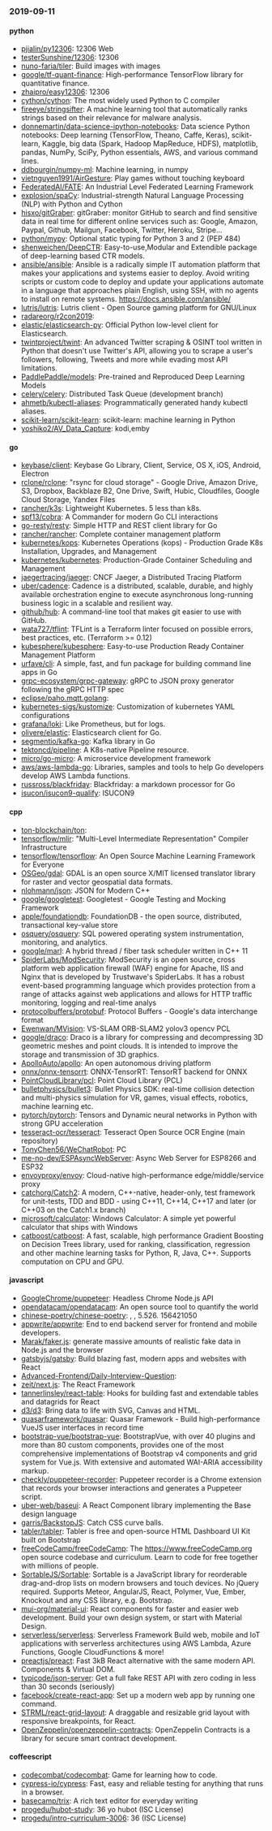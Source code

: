 ### 2019-09-11

#### python
* [pjialin/py12306](https://github.com/pjialin/py12306):  12306  Web 
* [testerSunshine/12306](https://github.com/testerSunshine/12306): 12306
* [nuno-faria/tiler](https://github.com/nuno-faria/tiler):  Build images with images
* [google/tf-quant-finance](https://github.com/google/tf-quant-finance): High-performance TensorFlow library for quantitative finance.
* [zhaipro/easy12306](https://github.com/zhaipro/easy12306): 12306
* [cython/cython](https://github.com/cython/cython): The most widely used Python to C compiler
* [fireeye/stringsifter](https://github.com/fireeye/stringsifter): A machine learning tool that automatically ranks strings based on their relevance for malware analysis.
* [donnemartin/data-science-ipython-notebooks](https://github.com/donnemartin/data-science-ipython-notebooks): Data science Python notebooks: Deep learning (TensorFlow, Theano, Caffe, Keras), scikit-learn, Kaggle, big data (Spark, Hadoop MapReduce, HDFS), matplotlib, pandas, NumPy, SciPy, Python essentials, AWS, and various command lines.
* [ddbourgin/numpy-ml](https://github.com/ddbourgin/numpy-ml): Machine learning, in numpy
* [vietnguyen1991/AirGesture](https://github.com/vietnguyen1991/AirGesture): Play games without touching keyboard
* [FederatedAI/FATE](https://github.com/FederatedAI/FATE): An Industrial Level Federated Learning Framework
* [explosion/spaCy](https://github.com/explosion/spaCy):  Industrial-strength Natural Language Processing (NLP) with Python and Cython
* [hisxo/gitGraber](https://github.com/hisxo/gitGraber): gitGraber: monitor GitHub to search and find sensitive data in real time for different online services such as: Google, Amazon, Paypal, Github, Mailgun, Facebook, Twitter, Heroku, Stripe...
* [python/mypy](https://github.com/python/mypy): Optional static typing for Python 3 and 2 (PEP 484)
* [shenweichen/DeepCTR](https://github.com/shenweichen/DeepCTR): Easy-to-use,Modular and Extendible package of deep-learning based CTR models.
* [ansible/ansible](https://github.com/ansible/ansible): Ansible is a radically simple IT automation platform that makes your applications and systems easier to deploy. Avoid writing scripts or custom code to deploy and update your applications  automate in a language that approaches plain English, using SSH, with no agents to install on remote systems. https://docs.ansible.com/ansible/
* [lutris/lutris](https://github.com/lutris/lutris): Lutris client - Open Source gaming platform for GNU/Linux
* [radareorg/r2con2019](https://github.com/radareorg/r2con2019): 
* [elastic/elasticsearch-py](https://github.com/elastic/elasticsearch-py): Official Python low-level client for Elasticsearch.
* [twintproject/twint](https://github.com/twintproject/twint): An advanced Twitter scraping & OSINT tool written in Python that doesn't use Twitter's API, allowing you to scrape a user's followers, following, Tweets and more while evading most API limitations.
* [PaddlePaddle/models](https://github.com/PaddlePaddle/models): Pre-trained and Reproduced Deep Learning Models 
* [celery/celery](https://github.com/celery/celery): Distributed Task Queue (development branch)
* [ahmetb/kubectl-aliases](https://github.com/ahmetb/kubectl-aliases): Programmatically generated handy kubectl aliases.
* [scikit-learn/scikit-learn](https://github.com/scikit-learn/scikit-learn): scikit-learn: machine learning in Python
* [yoshiko2/AV_Data_Capture](https://github.com/yoshiko2/AV_Data_Capture): kodi,emby

#### go
* [keybase/client](https://github.com/keybase/client): Keybase Go Library, Client, Service, OS X, iOS, Android, Electron
* [rclone/rclone](https://github.com/rclone/rclone): "rsync for cloud storage" - Google Drive, Amazon Drive, S3, Dropbox, Backblaze B2, One Drive, Swift, Hubic, Cloudfiles, Google Cloud Storage, Yandex Files
* [rancher/k3s](https://github.com/rancher/k3s): Lightweight Kubernetes. 5 less than k8s.
* [spf13/cobra](https://github.com/spf13/cobra): A Commander for modern Go CLI interactions
* [go-resty/resty](https://github.com/go-resty/resty): Simple HTTP and REST client library for Go
* [rancher/rancher](https://github.com/rancher/rancher): Complete container management platform
* [kubernetes/kops](https://github.com/kubernetes/kops): Kubernetes Operations (kops) - Production Grade K8s Installation, Upgrades, and Management
* [kubernetes/kubernetes](https://github.com/kubernetes/kubernetes): Production-Grade Container Scheduling and Management
* [jaegertracing/jaeger](https://github.com/jaegertracing/jaeger): CNCF Jaeger, a Distributed Tracing Platform
* [uber/cadence](https://github.com/uber/cadence): Cadence is a distributed, scalable, durable, and highly available orchestration engine to execute asynchronous long-running business logic in a scalable and resilient way.
* [github/hub](https://github.com/github/hub): A command-line tool that makes git easier to use with GitHub.
* [wata727/tflint](https://github.com/wata727/tflint): TFLint is a Terraform linter focused on possible errors, best practices, etc. (Terraform >= 0.12)
* [kubesphere/kubesphere](https://github.com/kubesphere/kubesphere): Easy-to-use Production Ready Container Management Platform
* [urfave/cli](https://github.com/urfave/cli): A simple, fast, and fun package for building command line apps in Go
* [grpc-ecosystem/grpc-gateway](https://github.com/grpc-ecosystem/grpc-gateway): gRPC to JSON proxy generator following the gRPC HTTP spec
* [eclipse/paho.mqtt.golang](https://github.com/eclipse/paho.mqtt.golang): 
* [kubernetes-sigs/kustomize](https://github.com/kubernetes-sigs/kustomize): Customization of kubernetes YAML configurations
* [grafana/loki](https://github.com/grafana/loki): Like Prometheus, but for logs.
* [olivere/elastic](https://github.com/olivere/elastic): Elasticsearch client for Go.
* [segmentio/kafka-go](https://github.com/segmentio/kafka-go): Kafka library in Go
* [tektoncd/pipeline](https://github.com/tektoncd/pipeline): A K8s-native Pipeline resource.
* [micro/go-micro](https://github.com/micro/go-micro): A microservice development framework
* [aws/aws-lambda-go](https://github.com/aws/aws-lambda-go): Libraries, samples and tools to help Go developers develop AWS Lambda functions.
* [russross/blackfriday](https://github.com/russross/blackfriday): Blackfriday: a markdown processor for Go
* [isucon/isucon9-qualify](https://github.com/isucon/isucon9-qualify): ISUCON9

#### cpp
* [ton-blockchain/ton](https://github.com/ton-blockchain/ton): 
* [tensorflow/mlir](https://github.com/tensorflow/mlir): "Multi-Level Intermediate Representation" Compiler Infrastructure
* [tensorflow/tensorflow](https://github.com/tensorflow/tensorflow): An Open Source Machine Learning Framework for Everyone
* [OSGeo/gdal](https://github.com/OSGeo/gdal): GDAL is an open source X/MIT licensed translator library for raster and vector geospatial data formats.
* [nlohmann/json](https://github.com/nlohmann/json): JSON for Modern C++
* [google/googletest](https://github.com/google/googletest): Googletest - Google Testing and Mocking Framework
* [apple/foundationdb](https://github.com/apple/foundationdb): FoundationDB - the open source, distributed, transactional key-value store
* [osquery/osquery](https://github.com/osquery/osquery): SQL powered operating system instrumentation, monitoring, and analytics.
* [google/marl](https://github.com/google/marl): A hybrid thread / fiber task scheduler written in C++ 11
* [SpiderLabs/ModSecurity](https://github.com/SpiderLabs/ModSecurity): ModSecurity is an open source, cross platform web application firewall (WAF) engine for Apache, IIS and Nginx that is developed by Trustwave's SpiderLabs. It has a robust event-based programming language which provides protection from a range of attacks against web applications and allows for HTTP traffic monitoring, logging and real-time analys
* [protocolbuffers/protobuf](https://github.com/protocolbuffers/protobuf): Protocol Buffers - Google's data interchange format
* [Ewenwan/MVision](https://github.com/Ewenwan/MVision):   VS-SLAM ORB-SLAM2  yolov3  opencv PCL  
* [google/draco](https://github.com/google/draco): Draco is a library for compressing and decompressing 3D geometric meshes and point clouds. It is intended to improve the storage and transmission of 3D graphics.
* [ApolloAuto/apollo](https://github.com/ApolloAuto/apollo): An open autonomous driving platform
* [onnx/onnx-tensorrt](https://github.com/onnx/onnx-tensorrt): ONNX-TensorRT: TensorRT backend for ONNX
* [PointCloudLibrary/pcl](https://github.com/PointCloudLibrary/pcl): Point Cloud Library (PCL)
* [bulletphysics/bullet3](https://github.com/bulletphysics/bullet3): Bullet Physics SDK: real-time collision detection and multi-physics simulation for VR, games, visual effects, robotics, machine learning etc.
* [pytorch/pytorch](https://github.com/pytorch/pytorch): Tensors and Dynamic neural networks in Python with strong GPU acceleration
* [tesseract-ocr/tesseract](https://github.com/tesseract-ocr/tesseract): Tesseract Open Source OCR Engine (main repository)
* [TonyChen56/WeChatRobot](https://github.com/TonyChen56/WeChatRobot): PC
* [me-no-dev/ESPAsyncWebServer](https://github.com/me-no-dev/ESPAsyncWebServer): Async Web Server for ESP8266 and ESP32
* [envoyproxy/envoy](https://github.com/envoyproxy/envoy): Cloud-native high-performance edge/middle/service proxy
* [catchorg/Catch2](https://github.com/catchorg/Catch2): A modern, C++-native, header-only, test framework for unit-tests, TDD and BDD - using C++11, C++14, C++17 and later (or C++03 on the Catch1.x branch)
* [microsoft/calculator](https://github.com/microsoft/calculator): Windows Calculator: A simple yet powerful calculator that ships with Windows
* [catboost/catboost](https://github.com/catboost/catboost): A fast, scalable, high performance Gradient Boosting on Decision Trees library, used for ranking, classification, regression and other machine learning tasks for Python, R, Java, C++. Supports computation on CPU and GPU.

#### javascript
* [GoogleChrome/puppeteer](https://github.com/GoogleChrome/puppeteer): Headless Chrome Node.js API
* [opendatacam/opendatacam](https://github.com/opendatacam/opendatacam): An open source tool to quantify the world
* [chinese-poetry/chinese-poetry](https://github.com/chinese-poetry/chinese-poetry): , , 5.526. 156421050
* [appwrite/appwrite](https://github.com/appwrite/appwrite): End to end backend server for frontend and mobile developers. 
* [Marak/faker.js](https://github.com/Marak/faker.js): generate massive amounts of realistic fake data in Node.js and the browser
* [gatsbyjs/gatsby](https://github.com/gatsbyjs/gatsby): Build blazing fast, modern apps and websites with React
* [Advanced-Frontend/Daily-Interview-Question](https://github.com/Advanced-Frontend/Daily-Interview-Question): 
* [zeit/next.js](https://github.com/zeit/next.js): The React Framework
* [tannerlinsley/react-table](https://github.com/tannerlinsley/react-table):  Hooks for building fast and extendable tables and datagrids for React
* [d3/d3](https://github.com/d3/d3): Bring data to life with SVG, Canvas and HTML. 
* [quasarframework/quasar](https://github.com/quasarframework/quasar): Quasar Framework - Build high-performance VueJS user interfaces in record time
* [bootstrap-vue/bootstrap-vue](https://github.com/bootstrap-vue/bootstrap-vue): BootstrapVue, with over 40 plugins and more than 80 custom components, provides one of the most comprehensive implementations of Bootstrap v4 components and grid system for Vue.js. With extensive and automated WAI-ARIA accessibility markup.
* [checkly/puppeteer-recorder](https://github.com/checkly/puppeteer-recorder): Puppeteer recorder is a Chrome extension that records your browser interactions and generates a Puppeteer script.
* [uber-web/baseui](https://github.com/uber-web/baseui): A React Component library implementing the Base design language
* [garris/BackstopJS](https://github.com/garris/BackstopJS): Catch CSS curve balls.
* [tabler/tabler](https://github.com/tabler/tabler): Tabler is free and open-source HTML Dashboard UI Kit built on Bootstrap
* [freeCodeCamp/freeCodeCamp](https://github.com/freeCodeCamp/freeCodeCamp): The https://www.freeCodeCamp.org open source codebase and curriculum. Learn to code for free together with millions of people.
* [SortableJS/Sortable](https://github.com/SortableJS/Sortable): Sortable  is a JavaScript library for reorderable drag-and-drop lists on modern browsers and touch devices. No jQuery required. Supports Meteor, AngularJS, React, Polymer, Vue, Ember, Knockout and any CSS library, e.g. Bootstrap.
* [mui-org/material-ui](https://github.com/mui-org/material-ui): React components for faster and easier web development. Build your own design system, or start with Material Design.
* [serverless/serverless](https://github.com/serverless/serverless): Serverless Framework  Build web, mobile and IoT applications with serverless architectures using AWS Lambda, Azure Functions, Google CloudFunctions & more! 
* [preactjs/preact](https://github.com/preactjs/preact):  Fast 3kB React alternative with the same modern API. Components & Virtual DOM.
* [typicode/json-server](https://github.com/typicode/json-server): Get a full fake REST API with zero coding in less than 30 seconds (seriously)
* [facebook/create-react-app](https://github.com/facebook/create-react-app): Set up a modern web app by running one command.
* [STRML/react-grid-layout](https://github.com/STRML/react-grid-layout): A draggable and resizable grid layout with responsive breakpoints, for React.
* [OpenZeppelin/openzeppelin-contracts](https://github.com/OpenZeppelin/openzeppelin-contracts): OpenZeppelin Contracts is a library for secure smart contract development.

#### coffeescript
* [codecombat/codecombat](https://github.com/codecombat/codecombat): Game for learning how to code.
* [cypress-io/cypress](https://github.com/cypress-io/cypress): Fast, easy and reliable testing for anything that runs in a browser.
* [basecamp/trix](https://github.com/basecamp/trix): A rich text editor for everyday writing
* [progedu/hubot-study](https://github.com/progedu/hubot-study): 36 yo hubot  (ISC License)
* [progedu/intro-curriculum-3006](https://github.com/progedu/intro-curriculum-3006): 36 (ISC License)
